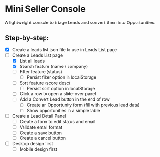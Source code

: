 # Mini Seller Console

A lightweight console to triage Leads and convert them into Opportunities.

## Step-by-step:

- [x] Create a leads list json file to use in Leads List page
- [ ] Create a Leads List page
  - [x] List all leads
  - [x] Search feature (name / company)
  - [ ] Filter feature (status)
    - [ ] Persist filter option in localStorage
  - [ ] Sort feature (score desc)
    - [ ] Persist sort option in localStorage
  - [ ] Click a row to open a slide-over panel
  - [ ] Add a Convert Lead button in the end of row
    - [ ] Create an Opportunity form (fill with previous lead data)
    - [ ] Show opportunities in a simple table
- [ ] Create a Lead Detail Panel
  - [ ] Create a form to edit status and email
  - [ ] Validate email format
  - [ ] Create a save button
  - [ ] Create a cancel button
- [ ] Desktop design first
  - [ ] Mobile design first
